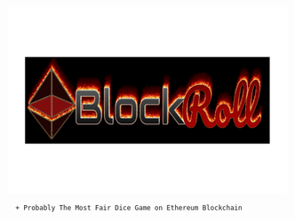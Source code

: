 ![BlockRoll](https://github.com/ndexnetwork/BlockRoll/blob/master/graphics/logo12x6.png)
```diff
  + Probably The Most Fair Dice Game on Ethereum Blockchain
```
